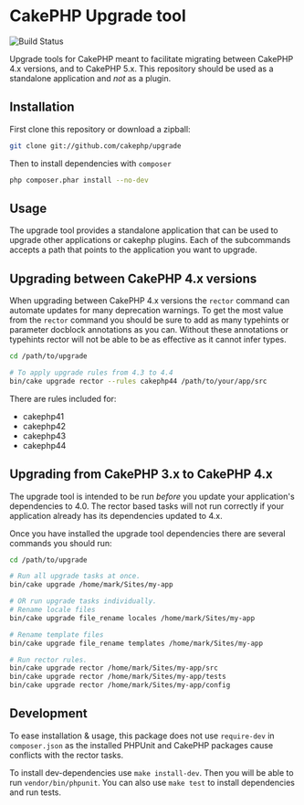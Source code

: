 # CakePHP Upgrade tool 

![Build Status](https://github.com/cakephp/upgrade/actions/workflows/ci.yml/badge.svg?branch=master)

Upgrade tools for CakePHP meant to facilitate migrating between CakePHP 4.x
versions, and to CakePHP 5.x. This repository should be used as a standalone
application and *not* as a plugin.

## Installation

First clone this repository or download a zipball:

```bash
git clone git://github.com/cakephp/upgrade
```

Then to install dependencies with `composer`

```bash
php composer.phar install --no-dev
```

## Usage

The upgrade tool provides a standalone application that can be used to upgrade
other applications or cakephp plugins. Each of the subcommands accepts a path
that points to the application you want to upgrade.

## Upgrading between CakePHP 4.x versions

When upgrading between CakePHP 4.x versions the `rector` command can automate
updates for many deprecation warnings. To get the most value from the `rector`
command you should be sure to add as many typehints or parameter docblock
annotations as you can. Without these annotations or typehints rector will not
be able to be as effective as it cannot infer types.

```bash
cd /path/to/upgrade

# To apply upgrade rules from 4.3 to 4.4
bin/cake upgrade rector --rules cakephp44 /path/to/your/app/src
```

There are rules included for:

- cakephp41
- cakephp42
- cakephp43
- cakephp44

## Upgrading from CakePHP 3.x to CakePHP 4.x

The upgrade tool is intended to be run *before* you update your application's
dependencies to 4.0. The rector based tasks will not run correctly if your
application already has its dependencies updated to 4.x.

Once you have installed the upgrade tool dependencies there are several commands
you should run:

```bash
cd /path/to/upgrade

# Run all upgrade tasks at once.
bin/cake upgrade /home/mark/Sites/my-app

# OR run upgrade tasks individually.
# Rename locale files
bin/cake upgrade file_rename locales /home/mark/Sites/my-app

# Rename template files
bin/cake upgrade file_rename templates /home/mark/Sites/my-app

# Run rector rules.
bin/cake upgrade rector /home/mark/Sites/my-app/src
bin/cake upgrade rector /home/mark/Sites/my-app/tests
bin/cake upgrade rector /home/mark/Sites/my-app/config
```

## Development

To ease installation & usage, this package does not
use `require-dev` in `composer.json` as the installed PHPUnit and
CakePHP packages cause conflicts with the rector tasks.

To install dev-dependencies use `make install-dev`. Then you will be able to
run `vendor/bin/phpunit`. You can also use `make test` to install dependencies
and run tests.
